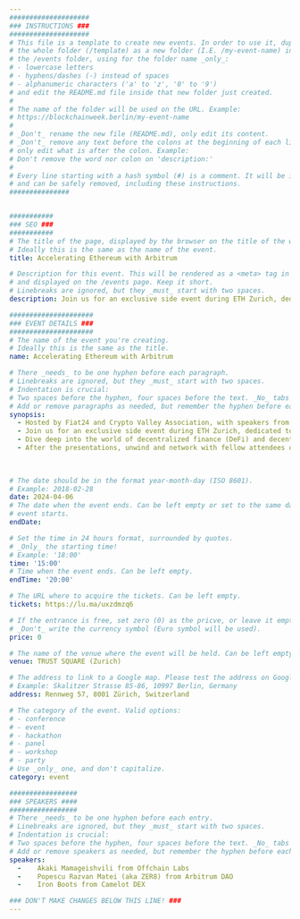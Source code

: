 ```yaml
---
####################
### INSTRUCTIONS ###
####################
# This file is a template to create new events. In order to use it, duplicate
# the whole folder (/template) as a new folder (I.E. /my-event-name) inside of
# the /events folder, using for the folder name _only_:
# - lowercase letters
# - hyphens/dashes (-) instead of spaces
# - alphanumeric characters ('a' to 'z', '0' to '9')
# and edit the README.md file inside that new folder just created.
#
# The name of the folder will be used on the URL. Example:
# https://blockchainweek.berlin/my-event-name
#
# _Don't_ rename the new file (README.md), only edit its content.
# _Don't_ remove any text before the colons at the beginning of each line,
# only edit what is after the colon. Example:
# Don't remove the word nor colon on 'description:'
#
# Every line starting with a hash symbol (#) is a comment. It will be ignored
# and can be safely removed, including these instructions.
###############


###########
### SEO ###
###########
# The title of the page, displayed by the browser on the title of the window.
# Ideally this is the same as the name of the event.
title: Accelerating Ethereum with Arbitrum

# Description for this event. This will be rendered as a <meta> tag in the HTML,
# and displayed on the /events page. Keep it short.
# Linebreaks are ignored, but they _must_ start with two spaces.
description: Join us for an exclusive side event during ETH Zurich, dedicated to exploring the transformative potential of Arbitrum, Ethereum's leading Layer 2 scaling solution.

#####################
### EVENT DETAILS ###
#####################
# The name of the event you're creating.
# Ideally this is the same as the title.
name: Accelerating Ethereum with Arbitrum

# There _needs_ to be one hyphen before each paragraph.
# Linebreaks are ignored, but they _must_ start with two spaces.
# Indentation is crucial:
# Two spaces before the hyphen, four spaces before the text. _No_ tabs allowed.
# Add or remove paragraphs as needed, but remember the hyphen before each entry.
synopsis:
  - Hosted by Fiat24 and Crypto Valley Association, with speakers from Offchain Labs, Arbitrum Grants and Gov, Camelot, and more.
  - Join us for an exclusive side event during ETH Zurich, dedicated to exploring the transformative potential of Arbitrum, Ethereum's leading Layer 2 scaling solution.
  - Dive deep into the world of decentralized finance (DeFi) and decentralized applications (DApps) as we showcase how Arbitrum is revolutionizing Ethereum's scalability. Our event features a lineup of expert speakers who will deliver short presentations, providing invaluable insights into the latest developments, use cases, and best practices surrounding Arbitrum. From enhancing transaction throughput to reducing gas fees and improving user experience, learn how Arbitrum is shaping the future of blockchain technology.
  - After the presentations, unwind and network with fellow attendees over drinks and refreshments. Exchange ideas, forge new connections, and be part of the vibrant community driving innovation in the blockchain space.
 

    
# The date should be in the format year-month-day (ISO 8601).
# Example: 2018-02-28
date: 2024-04-06
# The date when the event ends. Can be left empty or set to the same day the
# event starts.
endDate: 

# Set the time in 24 hours format, surrounded by quotes.
# _Only_ the starting time!
# Example: '18:00'
time: '15:00'
# Time when the event ends. Can be left empty.
endTime: '20:00'

# The URL where to acquire the tickets. Can be left empty.
tickets: https://lu.ma/uxzdmzq6

# If the entrance is free, set zero (0) as the pricve, or leave it empty.
# _Don't_ write the currency symbol (Euro symbol will be used).
price: 0

# The name of the venue where the event will be held. Can be left empty.
venue: TRUST SQUARE (Zurich)

# The address to link to a Google map. Please test the address on Google Maps.
# Example: Skalitzer Strasse 85-86, 10997 Berlin, Germany
address: Rennweg 57, 8001 Zürich, Switzerland

# The category of the event. Valid options:
# - conference
# - event
# - hackathon
# - panel
# - workshop
# - party
# Use _only_ one, and don't capitalize.
category: event

#################
### SPEAKERS ####
#################
# There _needs_ to be one hyphen before each entry.
# Linebreaks are ignored, but they _must_ start with two spaces.
# Indentation is crucial:
# Two spaces before the hyphen, four spaces before the text. _No_ tabs allowed.
# Add or remove speakers as needed, but remember the hyphen before each entry.
speakers:  
  -    Akaki Mamageishvili from Offchain Labs
  -    Popescu Razvan Matei (aka ZER8) from Arbitrum DAO
  -    Iron Boots from Camelot DEX

### DON'T MAKE CHANGES BELOW THIS LINE! ###
---
```


<!-- ### DON'T MAKE CHANGES BELOW THIS LINE! ### -->

<Event-Content/>
